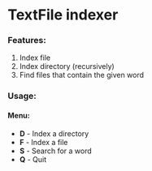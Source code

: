 # TextFile indexer

### Features:
1. Index file
2. Index directory (recursively)
3. Find files that contain the given word

### Usage:
#### Menu:
- **D** - Index a directory
- **F** - Index a file
- **S** - Search for a word
- **Q** - Quit
